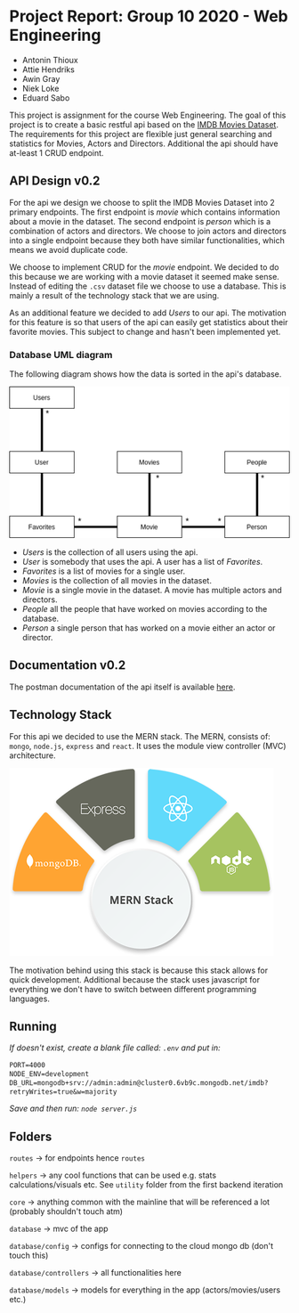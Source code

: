# Project Report: Group 10 2020 - Web Engineering 
  * Antonin Thioux 
  * Attie Hendriks 
  * Awin Gray
  * Niek Loke
  * Eduard Sabo

This project is assignment for the course Web Engineering.
The goal of this project is to create a basic restful api based on the 
[IMDB Movies Dataset](https://www.kaggle.com/gorochu/complete-imdb-movies-dataset).
The requirements for this project are flexible just general searching and statistics for Movies, Actors and Directors. 
Additional the api should have at-least 1 CRUD endpoint.

## API Design v0.2
For the api we design we choose to split the IMDB Movies Dataset into 2 primary endpoints.
The first endpoint is *movie* which contains information about a movie in the dataset.
The second endpoint is *person* which is a combination of actors and directors.
We choose to join actors and directors into a single endpoint because they both have similar functionalities,
which means we avoid duplicate code. 

We choose to implement CRUD for the *movie* endpoint.
We decided to do this because we are working with a movie dataset it seemed make sense. 
Instead of editing the `.csv` dataset file we choose to use a database.
This is mainly a result of the technology stack that we are using.

As an additional feature we decided to add *Users* to our api.
The motivation for this feature is so that users of the api can easily get statistics about their favorite movies.
This subject to change and hasn't been implemented yet.

### Database UML diagram
The following diagram shows how the data is sorted in the api's database.

![UML Diagram](images/api_uml.png)
- *Users* is the collection of all users using the api.
- *User* is somebody that uses the api. A user has a list of *Favorites*.
- *Favorites* is a list of movies for a single user.
- *Movies* is the collection of all movies in the dataset.
- *Movie* is a single movie in the dataset. A movie has multiple actors and directors.
- *People* all the people that have worked on movies according to the database.
- *Person* a single person that has worked on a movie either an actor or director.

## Documentation v0.2
The postman documentation of the api itself is available
[here](https://documenter.getpostman.com/view/13748815/TVmQcad3).

## Technology Stack
For this api we decided to use the MERN stack.
The MERN, consists of: `mongo`, `node.js`, `express` and `react`.
It uses the module view controller (MVC) architecture. 

![Mern Stack](images/mern.png)

The motivation behind using this stack is because this stack allows for quick development.
Additional because the stack uses javascript for everything we don't have to switch between different programming languages.

## Running 
*If doesn't exist, create a blank file called: `.env` and put in:*
```
PORT=4000
NODE_ENV=development
DB_URL=mongodb+srv://admin:admin@cluster0.6vb9c.mongodb.net/imdb?retryWrites=true&w=majority
```
*Save and then run: `node server.js`*

## Folders
<!-- todo: insert other readme here -->
`routes` -> for endpoints hence `routes` 

`helpers` -> any cool functions that can be used e.g. stats calculations/visuals etc.
See `utility` folder from the first backend iteration

`core` -> anything common with the mainline that will be referenced a lot (probably shouldn't touch atm)

`database` -> mvc of the app

`database/config` -> configs for connecting to the cloud mongo db (don't touch this)

`database/controllers` -> all functionalities here

`database/models` -> models for everything in the app (actors/movies/users etc.)
